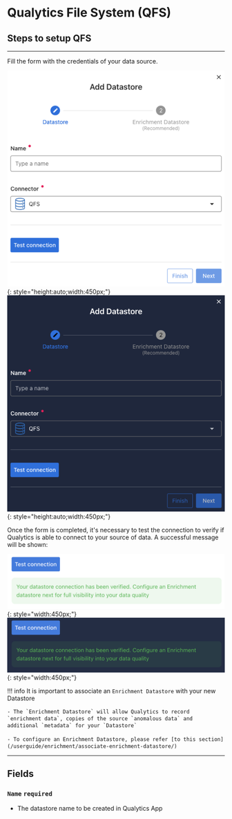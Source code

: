 # Qualytics File System (QFS)

## Steps to setup QFS

---
Fill the form with the credentials of your data source.

![Screenshot](../assets/datastores/qfs/create-datastore-light.png#only-light){: style="height:auto;width:450px;"}
![Screenshot](../assets/datastores/qfs/create-datastore-dark.png#only-dark){: style="height:auto;width:450px;"}

Once the form is completed, it's necessary to test the connection to verify if Qualytics is able to connect to your source of data. A successful message will be shown:

![Screenshot](../assets/datastores/test-connection/test-connection-light.png#only-light){: style="width:450px;"}
![Screenshot](../assets/datastores/test-connection/test-connection-dark.png#only-dark){: style="width:450px;"}

!!! info 
    It is important to associate an `Enrichment Datastore` with your new Datastore

    - The `Enrichment Datastore` will allow Qualytics to record `enrichment data`, copies of the source `anomalous data` and additional `metadata` for your `Datastore`

    - To configure an Enrichment Datastore, please refer [to this section](/userguide/enrichment/associate-enrichment-datastore/)

---
## Fields
### `Name` <spam id='required'>`required`</spam>

* The datastore name to be created in Qualytics App